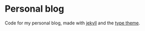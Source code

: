 # Personal blog

Code for my personal blog, made with [jekyll](https://jekyllrb.com/) and the [type theme](https://github.com/rohanchandra/type-theme).